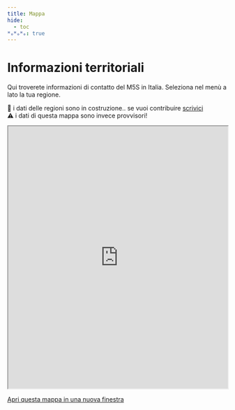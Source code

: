 ```yaml
---
title: Mappa
hide:
  - toc
ᴴₒᴴₒᴴₒ: true
---
```

# Informazioni territoriali

Qui troverete informazioni di contatto del M5S in Italia. Seleziona nel menù a lato la tua regione.

:construction: i dati delle regioni sono in costruzione.. se vuoi contribuire [scrivici](../info/contatto.md)  
:warning: i dati di questa mappa sono invece provvisori!

<iframe src="https://www.google.com/maps/d/embed?mid=1UjlTuRrwAHo8nBO4apCdXZSD7w3RDWA&ehbc=2E312F" width="100%" height="600"></iframe>

[Apri questa mappa in una nuova finestra](https://www.google.com/maps/d/edit?mid=1UjlTuRrwAHo8nBO4apCdXZSD7w3RDWA&usp=sharing)
